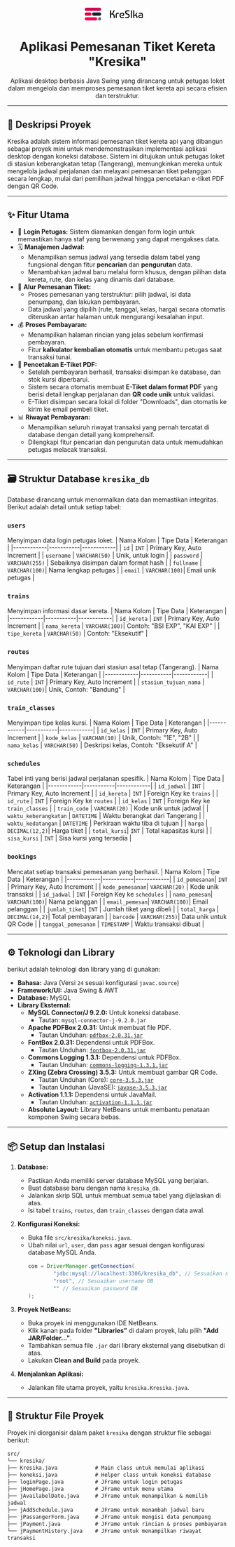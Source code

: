 <p align="center">
  <img src="logo_kresika.png" alt="Kresika Logo" width="150"/>
</p>

<h1 align="center">Aplikasi Pemesanan Tiket Kereta "Kresika"</h1>

<p align="center">
  Aplikasi desktop berbasis Java Swing yang dirancang untuk petugas loket dalam mengelola dan memproses pemesanan tiket kereta api secara efisien dan terstruktur.
</p>

---

## 🚀 Deskripsi Proyek

Kresika adalah sistem informasi pemesanan tiket kereta api yang dibangun sebagai proyek mini untuk mendemonstrasikan implementasi aplikasi desktop dengan koneksi database. Sistem ini ditujukan untuk petugas loket di stasiun keberangkatan tetap (Tangerang), memungkinkan mereka untuk mengelola jadwal perjalanan dan melayani pemesanan tiket pelanggan secara lengkap, mulai dari pemilihan jadwal hingga pencetakan e-tiket PDF dengan QR Code.

---

## ✨ Fitur Utama

-   🔐 **Login Petugas:** Sistem diamankan dengan form login untuk memastikan hanya staf yang berwenang yang dapat mengakses data.
-   🗓️ **Manajemen Jadwal:**
    -   Menampilkan semua jadwal yang tersedia dalam tabel yang fungsional dengan fitur **pencarian** dan **pengurutan** data.
    -   Menambahkan jadwal baru melalui form khusus, dengan pilihan data kereta, rute, dan kelas yang dinamis dari database.
-   🎫 **Alur Pemesanan Tiket:**
    -   Proses pemesanan yang terstruktur: pilih jadwal, isi data penumpang, dan lakukan pembayaran.
    -   Data jadwal yang dipilih (rute, tanggal, kelas, harga) secara otomatis diteruskan antar halaman untuk mengurangi kesalahan input.
-   💰 **Proses Pembayaran:**
    -   Menampilkan halaman rincian yang jelas sebelum konfirmasi pembayaran.
    -   Fitur **kalkulator kembalian otomatis** untuk membantu petugas saat transaksi tunai.
-   📄 **Pencetakan E-Tiket PDF:**
    -   Setelah pembayaran berhasil, transaksi disimpan ke database, dan stok kursi diperbarui.
    * Sistem secara otomatis membuat **E-Tiket dalam format PDF** yang berisi detail lengkap perjalanan dan **QR code unik** untuk validasi.
    * E-Tiket disimpan secara lokal di folder "Downloads", dan otomatis ke kirim ke email pembeli tiket.
-   📊 **Riwayat Pembayaran:**
    * Menampilkan seluruh riwayat transaksi yang pernah tercatat di database dengan detail yang komprehensif.
    * Dilengkapi fitur pencarian dan pengurutan data untuk memudahkan petugas melacak transaksi.

---

## 🗃️ Struktur Database `kresika_db`

Database dirancang untuk menormalkan data dan memastikan integritas. Berikut adalah detail untuk setiap tabel:

### `users`
Menyimpan data login petugas loket.
| Nama Kolom | Tipe Data | Keterangan |
|------------|-----------|------------|
| `id` | `INT` | Primary Key, Auto Increment |
| `username` | `VARCHAR(50)` | Unik, untuk login |
| `password` | `VARCHAR(255)` | Sebaiknya disimpan dalam format hash |
| `fullname` | `VARCHAR(100)`| Nama lengkap petugas |
| `email` | `VARCHAR(100)`| Email unik petugas |

### `trains`
Menyimpan informasi dasar kereta.
| Nama Kolom | Tipe Data | Keterangan |
|------------|-----------|------------|
| `id_kereta` | `INT` | Primary Key, Auto Increment |
| `nama_kereta` | `VARCHAR(100)`| Contoh: "BSI EXP", "KAI EXP" |
| `tipe_kereta` | `VARCHAR(50)` | Contoh: "Eksekutif" |

### `routes`
Menyimpan daftar rute tujuan dari stasiun asal tetap (Tangerang).
| Nama Kolom | Tipe Data | Keterangan |
|------------|-----------|------------|
| `id_rute` | `INT` | Primary Key, Auto Increment |
| `stasiun_tujuan_nama` | `VARCHAR(100)`| Unik, Contoh: "Bandung" |

### `train_classes`
Menyimpan tipe kelas kursi.
| Nama Kolom | Tipe Data | Keterangan |
|------------|-----------|------------|
| `id_kelas` | `INT` | Primary Key, Auto Increment |
| `kode_kelas` | `VARCHAR(10)` | Unik, Contoh: "1E", "2B" |
| `nama_kelas` | `VARCHAR(50)` | Deskripsi kelas, Contoh: "Eksekutif A" |

### `schedules`
Tabel inti yang berisi jadwal perjalanan spesifik.
| Nama Kolom | Tipe Data | Keterangan |
|------------|-----------|------------|
| `id_jadwal` | `INT` | Primary Key, Auto Increment |
| `id_kereta` | `INT` | Foreign Key ke `trains` |
| `id_rute` | `INT` | Foreign Key ke `routes` |
| `id_kelas` | `INT` | Foreign Key ke `train_classes` |
| `train_code` | `VARCHAR(20)` | Kode unik untuk jadwal |
| `waktu_keberangkatan` | `DATETIME` | Waktu berangkat dari Tangerang |
| `waktu_kedatangan` | `DATETIME` | Perkiraan waktu tiba di tujuan |
| `harga` | `DECIMAL(12,2)`| Harga tiket |
| `total_kursi`| `INT` | Total kapasitas kursi |
| `sisa_kursi` | `INT` | Sisa kursi yang tersedia |


### `bookings`
Mencatat setiap transaksi pemesanan yang berhasil.
| Nama Kolom | Tipe Data | Keterangan |
|------------|-----------|------------|
| `id_pemesanan`| `INT` | Primary Key, Auto Increment |
| `kode_pemesanan`| `VARCHAR(20)` | Kode unik transaksi |
| `id_jadwal` | `INT` | Foreign Key ke `schedules` |
| `nama_pemesan`| `VARCHAR(100)`| Nama pelanggan |
| `email_pemesan`| `VARCHAR(100)`| Email pelanggan |
| `jumlah_tiket`| `INT` | Jumlah tiket yang dibeli |
| `total_harga` | `DECIMAL(14,2)`| Total pembayaran |
| `barcode` | `VARCHAR(255)`| Data unik untuk QR Code |
| `tanggal_pemesanan` | `TIMESTAMP` | Waktu transaksi dibuat |

---

## ⚙️ Teknologi dan Library

berikut adalah teknologi dan library yang di gunakan:

* **Bahasa:** Java (Versi `24` sesuai konfigurasi `javac.source`)
* **Framework/UI:** Java Swing & AWT
* **Database:** MySQL
* **Library Eksternal:**
    * **MySQL Connector/J 9.2.0:** Untuk koneksi database.
        * Tautan: `mysql-connector-j-9.2.0.jar`
    * **Apache PDFBox 2.0.31:** Untuk membuat file PDF.
        * Tautan Unduhan: [`pdfbox-2.0.31.jar`](https://repo1.maven.org/maven2/org/apache/pdfbox/pdfbox/2.0.31/pdfbox-2.0.31.jar)
    * **FontBox 2.0.31:** Dependensi untuk PDFBox.
        * Tautan Unduhan: [`fontbox-2.0.31.jar`](https://repo1.maven.org/maven2/org/apache/pdfbox/fontbox/2.0.31/fontbox-2.0.31.jar)
    * **Commons Logging 1.3.1:** Dependensi untuk PDFBox.
        * Tautan Unduhan: [`commons-logging-1.3.1.jar`](https://repo1.maven.org/maven2/commons-logging/commons-logging/1.3.1/commons-logging-1.3.1.jar)
    * **ZXing (Zebra Crossing) 3.5.3:** Untuk membuat gambar QR Code.
        * Tautan Unduhan (Core): [`core-3.5.3.jar`](https://repo1.maven.org/maven2/com/google/zxing/core/3.5.3/core-3.5.3.jar)
        * Tautan Unduhan (JavaSE): [`javase-3.5.3.jar`](https://repo1.maven.org/maven2/com/google/zxing/javase/3.5.3/javase-3.5.3.jar)
    * **Activation 1.1.1:** Dependensi untuk JavaMail.
        * Tautan Unduhan: [`activation-1.1.1.jar`](https://repo1.maven.org/maven2/javax/activation/activation/1.1.1/activation-1.1.1.jar)
    * **Absolute Layout:** Library NetBeans untuk membantu penataan komponen Swing secara bebas.

---

## 📦 Setup dan Instalasi

1.  **Database:**
    * Pastikan Anda memiliki server database MySQL yang berjalan.
    * Buat database baru dengan nama `kresika_db`.
    * Jalankan skrip SQL untuk membuat semua tabel yang dijelaskan di atas.
    * Isi tabel `trains`, `routes`, dan `train_classes` dengan data awal.

2.  **Konfigurasi Koneksi:**
    * Buka file `src/kresika/koneksi.java`.
    * Ubah nilai `url`, `user`, dan `pass` agar sesuai dengan konfigurasi database MySQL Anda.
        ```java
        con = DriverManager.getConnection(
                "jdbc:mysql://localhost:3306/kresika_db", // Sesuaikan nama DB
                "root", // Sesuaikan username DB
                "" // Sesuaikan password DB
        );
        ```

3.  **Proyek NetBeans:**
    * Buka proyek ini menggunakan IDE NetBeans.
    * Klik kanan pada folder **"Libraries"** di dalam proyek, lalu pilih **"Add JAR/Folder..."**.
    * Tambahkan semua file `.jar` dari library eksternal yang disebutkan di atas.
    * Lakukan **Clean and Build** pada proyek.

4.  **Menjalankan Aplikasi:**
    * Jalankan file utama proyek, yaitu `kresika.Kresika.java`.

---

## 📁 Struktur File Proyek
Proyek ini diorganisir dalam paket `kresika` dengan struktur file sebagai berikut:

```
src/
└── kresika/
├── Kresika.java            # Main class untuk memulai aplikasi
├── koneksi.java            # Helper class untuk koneksi database
├── loginPage.java          # JFrame untuk login petugas
├── jHomePage.java          # JFrame untuk menu utama
├── jAvailabelDate.java     # JFrame untuk menampilkan & memilih jadwal
├── jAddSchedule.java       # JFrame untuk menambah jadwal baru
├── jPassangerForm.java     # JFrame untuk mengisi data penumpang
├── jPayment.java           # JFrame untuk rincian & proses pembayaran
└── jPaymentHistory.java    # JFrame untuk menampilkan riwayat transaksi
 ```


